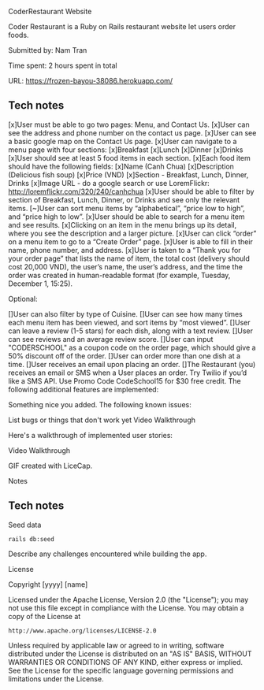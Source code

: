 CoderRestaurant Website

Coder Restaurant is a Ruby on Rails restaurant website let users order foods.

Submitted by: Nam Tran

Time spent: 2 hours spent in total

URL: https://frozen-bayou-38086.herokuapp.com/

## Tech notes

[x]User must be able to go two pages: Menu, and Contact Us.
[x]User can see the address and phone number on the contact us page.
[x]User can see a basic google map on the Contact Us page.
[x]User can navigate to a menu page with four sections:
     [x]Breakfast
     [x]Lunch
     [x]Dinner
     [x]Drinks
[x]User should see at least 5 food items in each section.
[x]Each food item should have the following fields:
  [x]Name (Canh Chua)
  [x]Description (Delicious fish soup)
  [x]Price (VND)
  [x]Section - Breakfast, Lunch, Dinner, Drinks
  [x]Image URL - do a google search or use LoremFlickr: http://loremflickr.com/320/240/canhchua
[x]User should be able to filter by section of Breakfast, Lunch, Dinner, or Drinks and see only the relevant items.
[~]User can sort menu items by “alphabetical”, “price low to high”, and “price high to low”.
[x]User should be able to search for a menu item and see results.
[x]Clicking on an item in the menu brings up its detail, where you see the description and a larger picture.
[x]User can click “order” on a menu item to go to a “Create Order” page.
[x]User is able to fill in their name, phone number, and address.
[x]User is taken to a “Thank you for your order page” that lists the name of item, the total cost (delivery should cost 
20,000 VND), the user’s name, the user’s address, and the time the order was created in human-readable format 
(for example, Tuesday, December 1, 15:25).

Optional:

[]User can also filter by type of Cuisine.
[]User can see how many times each menu item has been viewed, and sort items by “most viewed”.
[]User can leave a review (1-5 stars) for each dish, along with a text review.
[]User can see reviews and an average review score.
[]User can input "CODERSCHOOL" as a coupon code on the order page, which should give a 50% discount off of the order.
[]User can order more than one dish at a time.
[]User receives an email upon placing an order.
[]The Restaurant (you) receives an email or SMS when a User places an order. Try Twilio if you’d like a SMS API. Use Promo Code CodeSchool15 for $30 free credit.
The following additional features are implemented:

 Something nice you added.
The following known issues:

List bugs or things that don't work yet
Video Walkthrough

Here's a walkthrough of implemented user stories:

Video Walkthrough

GIF created with LiceCap.

Notes

## Tech notes

Seed data
```
rails db:seed
```

Describe any challenges encountered while building the app.

License

Copyright [yyyy] [name]

Licensed under the Apache License, Version 2.0 (the "License");
you may not use this file except in compliance with the License.
You may obtain a copy of the License at

    http://www.apache.org/licenses/LICENSE-2.0

Unless required by applicable law or agreed to in writing, software
distributed under the License is distributed on an "AS IS" BASIS,
WITHOUT WARRANTIES OR CONDITIONS OF ANY KIND, either express or implied.
See the License for the specific language governing permissions and
limitations under the License.
